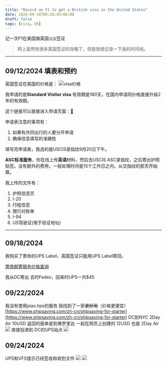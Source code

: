 ```yaml
---
title: "Record an F1 to get a British visa in the United States"
date: 2024-09-16T00:28:45+08:00
draft: false
tags: [visa, UK]
---
```


记一次F1在美国搞英国🇬🇧签证
> 网上虽然有很多英国签证的攻略了，但是我想记录一下我的时间线。
- - -
## 09/12/2024 填表和预约
英国签证在美国的价格是：
![visa价格](https://yun.cmand.top/uploads/blog/visa.png "价格")

我申请的是**Standard Visitor visa** 有效期是180天，在国内申请同价格直接升级2年的有效期。

这个链接可以直接进入申请页面：[🔗](https://visas-immigration.service.gov.uk/apply-visa-type/visit)

申请表注意的事项有：
1. 如果有共同出行的人要分开申请
2. 确保信息填写的准确性


填写完申请表，我选的是USCIS录指纹9月20日下午。

**ASC标准服务**，你在线上传**英语**材料，然后去USCIS ASC录指纹，之后寄出护照贴签。没有额外的费用，一般处理时间是15个工作日之内，从交指纹的那天开始算。

 我上传的文件有：
1. 护照信息页
2. I-20 
3. 行程信息
4. 银行对账单
5. I-94
6. US驾驶证(用于验证地址)
- - -
## 09/18/2024 
我购买了票帝的UPS Label，英国签证只能用UPS Label寄回。

[票帝邮寄服务价格查询](https://docs.google.com/spreadsheets/d/1zfc-xUQgRe-Dt4i2U23S59GWOXD1LPompKMI-w2ULfM/edit)

我从DC寄出 去时Fedex，回来时UPS一共$45

## 09/22/2024
我没有使用piao.tips的服务
我找到了一家~~更好用~~（价格更便宜）[https://www.shipsaving.com/zh-cn/shipsaving-for-starter](https://www.shipsaving.com/zh-cn/shipsaving-for-starter)
DC到NYC 2Day Air 10USD
返回的面单是到佛罗里达 一起在网页上创建的 12USD 也是 2Day Air
![](https://r2webp.cmand.top/https://r2.cmand.top/20240924234424.png)
直接投递到 DC的UPS站点
![](https://r2webp.cmand.top/https://r2.cmand.top/20240924234146.png)

## 09/24/2024
UPS和VFS提示已经签收和收到文件
![](https://r2webp.cmand.top/https://r2.cmand.top/20240924234819.png)
![](https://r2webp.cmand.top/https://r2.cmand.top/20240924234937.png)